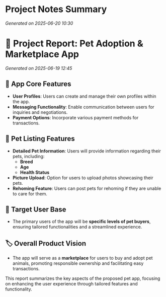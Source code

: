 # Project Notes Summary

*Generated on 2025-06-20 10:30*

# 🐾 Project Report: Pet Adoption & Marketplace App

*Generated on 2025-06-19 12:45*

## **📱 App Core Features**
- **User Profiles**: Users can create and manage their own profiles within the app.
- **Messaging Functionality**: Enable communication between users for inquiries and negotiations.
- **Payment Options**: Incorporate various payment methods for transactions.

## **🐶 Pet Listing Features**
- **Detailed Pet Information**: Users will provide information regarding their pets, including:
  - **Breed**
  - **Age**
  - **Health Status**
- **Picture Upload**: Option for users to upload photos showcasing their pets.
- **Rehoming Feature**: Users can post pets for rehoming if they are unable to care for them.

## **🎯 Target User Base**
- The primary users of the app will be **specific levels of pet buyers**, ensuring tailored functionalities and a streamlined experience.

## **🏷️ Overall Product Vision**
- The app will serve as a **marketplace** for users to buy and adopt pet animals, promoting responsible ownership and facilitating easy transactions.

This report summarizes the key aspects of the proposed pet app, focusing on enhancing the user experience through tailored features and functionality.